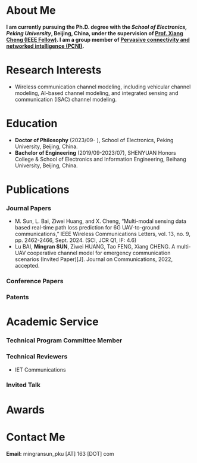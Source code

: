 # About Me

**I am currently pursuing the Ph.D. degree with the *School of Electronics, Peking University*, Beijing, China, under the supervision of [Prof. Xiang Cheng (IEEE Fellow)](https://ele.pku.edu.cn/info/1023/1063.htm). I am a group member of [Pervasive connectivity and networked intelligence (PCNI)](http://pcni.pku.edu.cn/homepage.html).**


# Research Interests

+ Wireless communication channel modeling, including vehicular channel modeling, AI-based channel
modeling, and integrated sensing and communication (ISAC) channel modeling.


# Education

+ **Doctor of Philosophy** (2023/09- ), School of Electronics, Peking University, Beijing, China.
+ **Bachelor of Engineering** (2019/09-2023/07), SHENYUAN Honors College & School of Electronics and Information Engineering, Beihang University, Beijing, China.

# Publications


### Journal Papers

+ M. Sun, L. Bai, Ziwei Huang, and X. Cheng, “Multi-modal sensing data based real-time path loss prediction for 6G UAV-to-ground communications,” IEEE Wireless Communications Letters, vol. 13, no. 9, pp. 2462-2466, Sept. 2024. (SCI, JCR Q1, IF: 4.6)
+ Lu BAI, **Mingran SUN**, Ziwei HUANG, Tao FENG, Xiang CHENG. A multi-UAV cooperative channel model for emergency communication scenarios (Invited Paper)[J]. Journal on Communications, 2022, accepted.

### Conference Papers


### Patents




# Academic Service

### Technical Program Committee Member

  
### Technical Reviewers
+ IET Communications


### Invited Talk


# Awards



# Contact Me

**Email:** mingransun_pku [AT] 163 [DOT] com 
